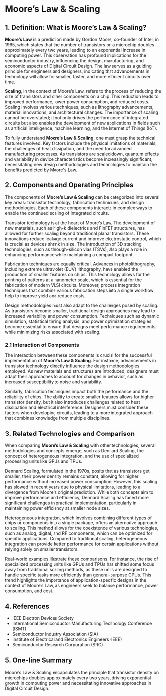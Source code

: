 # Moore’s Law & Scaling

## 1. Definition: What is **Moore’s Law & Scaling**?
**Moore’s Law** is a prediction made by Gordon Moore, co-founder of Intel, in 1965, which states that the number of transistors on a microchip doubles approximately every two years, leading to an exponential increase in computing power. This observation has profound implications for the semiconductor industry, influencing the design, manufacturing, and economic aspects of Digital Circuit Design. The law serves as a guiding principle for engineers and designers, indicating that advancements in technology will allow for smaller, faster, and more efficient circuits over time.

**Scaling**, in the context of Moore’s Law, refers to the process of reducing the size of transistors and other components on a chip. This reduction leads to improved performance, lower power consumption, and reduced costs. Scaling involves various techniques, such as lithography advancements, material innovations, and architectural changes. The importance of scaling cannot be overstated; it not only drives the performance of integrated circuits but also enables the development of new applications in fields such as artificial intelligence, machine learning, and the Internet of Things (IoT).

To fully understand **Moore’s Law & Scaling**, one must grasp the technical features involved. Key factors include the physical limitations of materials, the challenges of heat dissipation, and the need for advanced manufacturing processes. As transistors are scaled down, quantum effects and variability in device characteristics become increasingly significant, necessitating new design methodologies and technologies to maintain the benefits predicted by Moore's Law.

## 2. Components and Operating Principles
The components of **Moore’s Law & Scaling** can be categorized into several key areas: transistor technology, fabrication techniques, and design methodologies. Each of these components interacts in complex ways to enable the continued scaling of integrated circuits.

Transistor technology is at the heart of Moore’s Law. The development of new materials, such as high-k dielectrics and FinFET structures, has allowed for further scaling beyond traditional planar transistors. These innovations reduce leakage current and improve electrostatic control, which is crucial as devices shrink in size. The introduction of 3D stacking technologies, such as through-silicon vias (TSVs), also plays a role in enhancing performance while maintaining a compact footprint.

Fabrication techniques are equally critical. Advances in photolithography, including extreme ultraviolet (EUV) lithography, have enabled the production of smaller features on chips. This technology allows for the printing of patterns at a nanometer scale, which is essential for the fabrication of modern VLSI circuits. Moreover, process integration techniques that combine various fabrication steps into a single workflow help to improve yield and reduce costs.

Design methodologies must also adapt to the challenges posed by scaling. As transistors become smaller, traditional design approaches may lead to increased variability and power consumption. Techniques such as dynamic simulation, statistical timing analysis, and power optimization strategies become essential to ensure that designs meet performance requirements while minimizing risks associated with scaling.

### 2.1 Interaction of Components
The interaction between these components is crucial for the successful implementation of **Moore’s Law & Scaling**. For instance, advancements in transistor technology directly influence the design methodologies employed. As new materials and structures are introduced, designers must adapt their approaches to account for changes in behavior, such as increased susceptibility to noise and variability.

Similarly, fabrication techniques impact both the performance and the reliability of chips. The ability to create smaller features allows for higher transistor density, but it also introduces challenges related to heat dissipation and electrical interference. Designers must consider these factors when developing circuits, leading to a more integrated approach that combines knowledge from multiple disciplines.

## 3. Related Technologies and Comparison
When comparing **Moore’s Law & Scaling** with other technologies, several methodologies and concepts emerge, such as Dennard Scaling, the concept of heterogeneous integration, and the use of specialized processing units like GPUs and TPUs. 

Dennard Scaling, formulated in the 1970s, posits that as transistors get smaller, their power density remains constant, allowing for higher performance without increased power consumption. However, this scaling has slowed in recent years due to physical limitations, leading to a divergence from Moore's original prediction. While both concepts aim to improve performance and efficiency, Dennard Scaling has faced more significant challenges in practical implementation, particularly in maintaining power efficiency at smaller node sizes.

Heterogeneous integration, which involves combining different types of chips or components into a single package, offers an alternative approach to scaling. This method allows for the coexistence of various technologies, such as analog, digital, and RF components, which can be optimized for specific applications. Compared to traditional scaling, heterogeneous integration can provide better performance for certain applications without relying solely on smaller transistors.

Real-world examples illustrate these comparisons. For instance, the rise of specialized processing units like GPUs and TPUs has shifted some focus away from traditional scaling methods, as these units are designed to handle specific tasks more efficiently than general-purpose CPUs. This trend highlights the importance of application-specific designs in the context of Moore’s Law, as engineers seek to balance performance, power consumption, and cost.

## 4. References
- IEEE Electron Devices Society
- International Semiconductor Manufacturing Technology Conference (ISMT)
- Semiconductor Industry Association (SIA)
- Institute of Electrical and Electronics Engineers (IEEE)
- Semiconductor Research Corporation (SRC)

## 5. One-line Summary
Moore’s Law & Scaling encapsulates the principle that transistor density on microchips doubles approximately every two years, driving exponential growth in computing power and necessitating innovative approaches in Digital Circuit Design.